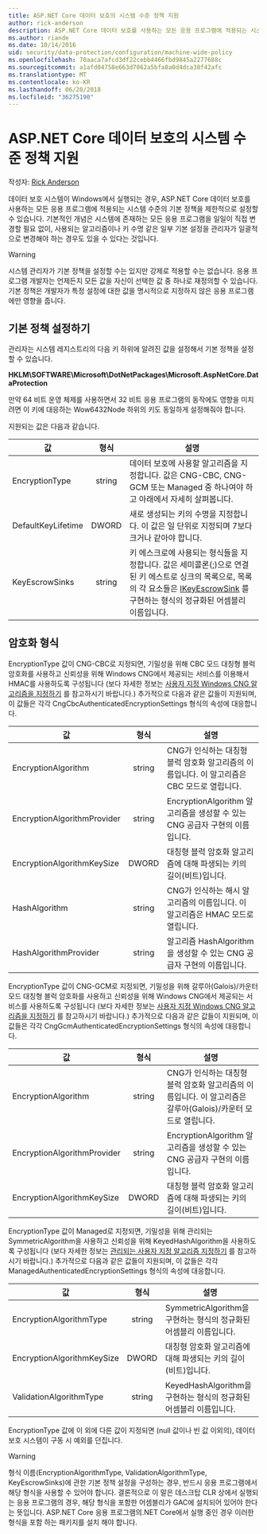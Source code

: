 ```yaml
---
title: ASP.NET Core 데이터 보호의 시스템 수준 정책 지원
author: rick-anderson
description: ASP.NET Core 데이터 보호를 사용하는 모든 응용 프로그램에 적용되는 시스템 수준의 기본 정책 설정에 대한 지원에 관해서 알아봅니다.
ms.author: riande
ms.date: 10/14/2016
uid: security/data-protection/configuration/machine-wide-policy
ms.openlocfilehash: 70aaca7afcd3df22cebb4466fbd9845a2277688c
ms.sourcegitcommit: a1afd04758e663d7062a5bfa8a0d4dca38f42afc
ms.translationtype: MT
ms.contentlocale: ko-KR
ms.lasthandoff: 06/20/2018
ms.locfileid: "36275190"
---
```

# <a name="data-protection-machine-wide-policy-support-in-aspnet-core"></a>ASP.NET Core 데이터 보호의 시스템 수준 정책 지원

작성자: [Rick Anderson](https://twitter.com/RickAndMSFT)

데이터 보호 시스템이 Windows에서 실행되는 경우, ASP.NET Core 데이터 보호를 사용하는 모든 응용 프로그램에 적용되는 시스템 수준의 기본 정책을 제한적으로 설정할 수 있습니다. 기본적인 개념은 시스템에 존재하는 모든 응용 프로그램을 일일이 직접 변경할 필요 없이, 사용되는 알고리즘이나 키 수명 같은 일부 기본 설정을 관리자가 일괄적으로 변경해야 하는 경우도 있을 수 있다는 것입니다.

> [!WARNING]
> 시스템 관리자가 기본 정책을 설정할 수는 있지만 강제로 적용할 수는 없습니다. 응용 프로그램 개발자는 언제든지 모든 값을 자신이 선택한 값 중 하나로 재정의할 수 있습니다. 기본 정책은 개발자가 특정 설정에 대한 값을 명시적으로 지정하지 않은 응용 프로그램에만 영향을 줍니다.

## <a name="setting-default-policy"></a>기본 정책 설정하기

관리자는 시스템 레지스트리의 다음 키 하위에 알려진 값을 설정해서 기본 정책을 설정할 수 있습니다.

**HKLM\SOFTWARE\Microsoft\DotNetPackages\Microsoft.AspNetCore.DataProtection**

만약 64 비트 운영 체제를 사용하면서 32 비트 응용 프로그램의 동작에도 영향을 미치려면 이 키에 대응하는 Wow6432Node 하위의 키도 동일하게 설정해줘야 합니다.

지원되는 값은 다음과 같습니다.

| 값              | 형식   | 설명 |
| ------------------ | :----: | ----------- |
| EncryptionType     | string | 데이터 보호에 사용할 알고리즘을 지정합니다. 값은 CNG-CBC, CNG-GCM 또는 Managed 중 하나여야 하고 아래에서 자세히 살펴봅니다. |
| DefaultKeyLifetime | DWORD  | 새로 생성되는 키의 수명을 지정합니다. 이 값은 일 단위로 지정되며 7보다 크거나 같아야 합니다. |
| KeyEscrowSinks     | string | 키 에스크로에 사용되는 형식들을 지정합니다. 값은 세미콜론(;)으로 연결된 키 에스트로 싱크의 목록으로, 목록의 각 요소들은 [IKeyEscrowSink](/dotnet/api/microsoft.aspnetcore.dataprotection.keymanagement.ikeyescrowsink) 를 구현하는 형식의 정규화된 어셈블리 이름입니다. |

## <a name="encryption-types"></a>암호화 형식

EncryptionType 값이 CNG-CBC로 지정되면, 기밀성을 위해 CBC 모드 대칭형 블럭 암호화를 사용하고 신뢰성을 위해 Windows CNG에서 제공되는 서비스를 이용해서 HMAC를 사용하도록 구성됩니다 (보다 자세한 정보는 [사용자 지정 Windows CNG 알고리즘을 지정하기](xref:security/data-protection/configuration/overview#specifying-custom-windows-cng-algorithms) 를 참고하시기 바랍니다.) 추가적으로 다음과 같은 값들이 지원되며, 이 값들은 각각 CngCbcAuthenticatedEncryptionSettings 형식의 속성에 대응합니다.

| 값                       | 형식   | 설명 |
| --------------------------- | :----: | ----------- |
| EncryptionAlgorithm         | string | CNG가 인식하는 대칭형 블럭 암호화 알고리즘의 이름입니다. 이 알고리즘은 CBC 모드로 열립니다. |
| EncryptionAlgorithmProvider | string | EncryptionAlgorithm 알고리즘을 생성할 수 있는 CNG 공급자 구현의 이름입니다. |
| EncryptionAlgorithmKeySize  | DWORD  | 대칭형 블럭 암호화 알고리즘에 대해 파생되는 키의 길이(비트)입니다. |
| HashAlgorithm               | string | CNG가 인식하는 해시 알고리즘의 이름입니다. 이 알고리즘은 HMAC 모드로 열립니다. |
| HashAlgorithmProvider       | string | 알고리즘 HashAlgorithm을 생성할 수 있는 CNG 공급자 구현의 이름입니다. |

EncryptionType 값이 CNG-GCM로 지정되면, 기밀성을 위해 갈루아(Galois)/카운터 모드 대칭형 블럭 암호화를 사용하고 신뢰성을 위해 Windows CNG에서 제공되는 서비스를 사용하도록 구성됩니다 (보다 자세한 정보는 [사용자 지정 Windows CNG 알고리즘을 지정하기](xref:security/data-protection/configuration/overview#specifying-custom-windows-cng-algorithms) 를 참고하시기 바랍니다.) 추가적으로 다음과 같은 값들이 지원되며, 이 값들은 각각 CngGcmAuthenticatedEncryptionSettings 형식의 속성에 대응합니다.

| 값                       | 형식   | 설명 |
| --------------------------- | :----: | ----------- |
| EncryptionAlgorithm         | string | CNG가 인식하는 대칭형 블럭 암호화 알고리즘의 이름입니다. 이 알고리즘은 갈루아(Galois)/카운터 모드로 열립니다. |
| EncryptionAlgorithmProvider | string | EncryptionAlgorithm 알고리즘을 생성할 수 있는 CNG 공급자 구현의 이름입니다. |
| EncryptionAlgorithmKeySize  | DWORD  | 대칭형 블럭 암호화 알고리즘에 대해 파생되는 키의 길이(비트)입니다. |

EncryptionType 값이 Managed로 지정되면, 기밀성을 위해 관리되는 SymmetricAlgorithm을 사용하고 신뢰성을 위해 KeyedHashAlgorithm을 사용하도록 구성됩니다 (보다 자세한 정보는 [관리되는 사용자 지정 알고리즘 지정하기](xref:security/data-protection/configuration/overview#specifying-custom-managed-algorithms) 를 참고하시기 바랍니다.) 추가적으로 다음과 같은 값들이 지원되며, 이 값들은 각각 ManagedAuthenticatedEncryptionSettings 형식의 속성에 대응합니다.

| 값                      | 형식   | 설명 |
| -------------------------- | :----: | ----------- |
| EncryptionAlgorithmType    | string | SymmetricAlgorithm을 구현하는 형식의 정규화된 어셈블리 이름입니다. |
| EncryptionAlgorithmKeySize | DWORD  | 대칭형 암호화 알고리즘에 대해 파생되는 키의 길이(비트)입니다. |
| ValidationAlgorithmType    | string | KeyedHashAlgorithm을 구현하는 형식의 정규화된 어셈블리 이름입니다. |

EncryptionType 값에 이 외에 다른 값이 지정되면 (null 값이나 빈 값 이외의), 데이터 보호 시스템이 구동 시 예외를 던집니다.

> [!WARNING]
> 형식 이름(EncryptionAlgorithmType, ValidationAlgorithmType, KeyEscrowSinks)에 관한 기본 정책 설정을 구성하는 경우, 반드시 응용 프로그램에서 해당 형식을 사용할 수 있어야 합니다. 결론적으로 이 말은 데스크탑 CLR 상에서 실행되는 응용 프로그램의 경우, 해당 형식을 포함한 어셈블리가 GAC에 설치되어 있어야 한다는 뜻입니다. ASP.NET Core 응용 프로그램의.NET Core에서 실행 중인 경우 이러한 형식을 포함 하는 패키지를 설치 해야 합니다.

